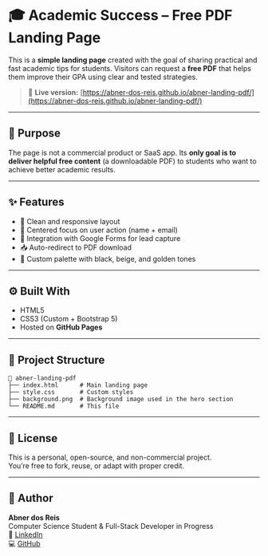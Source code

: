 # 🎓 Academic Success – Free PDF Landing Page

This is a **simple landing page** created with the goal of sharing practical and fast academic tips for students. Visitors can request a **free PDF** that helps them improve their GPA using clear and tested strategies.

> 🔗 **Live version:** [https://abner-dos-reis.github.io/abner-landing-pdf/](https://abner-dos-reis.github.io/abner-landing-pdf/)

---

## 📌 Purpose

The page is not a commercial product or SaaS app. Its **only goal is to deliver helpful free content** (a downloadable PDF) to students who want to achieve better academic results.

---

## ✨ Features

- 📘 Clean and responsive layout
- 🎯 Centered focus on user action (name + email)
- 📩 Integration with Google Forms for lead capture
- 📥 Auto-redirect to PDF download
- 🎨 Custom palette with black, beige, and golden tones

---

## ⚙️ Built With

- HTML5
- CSS3 (Custom + Bootstrap 5)
- Hosted on **GitHub Pages**

---

## 📁 Project Structure

```
📂 abner-landing-pdf  
├── index.html      # Main landing page  
├── style.css       # Custom styles  
├── background.png  # Background image used in the hero section  
└── README.md       # This file  
```



---

## 📜 License

This is a personal, open-source, and non-commercial project.  
You’re free to fork, reuse, or adapt with proper credit.

---

## 🙋 Author

**Abner dos Reis**  
Computer Science Student & Full-Stack Developer in Progress  
🔗 [LinkedIn](https://www.linkedin.com/in/abner-dos-reis/)  
💻 [GitHub](https://github.com/abner-dos-reis)
